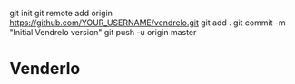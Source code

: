 git init
git remote add origin https://github.com/YOUR_USERNAME/vendrelo.git
git add .
git commit -m "Initial Vendrelo version"
git push -u origin master
# Venderlo

